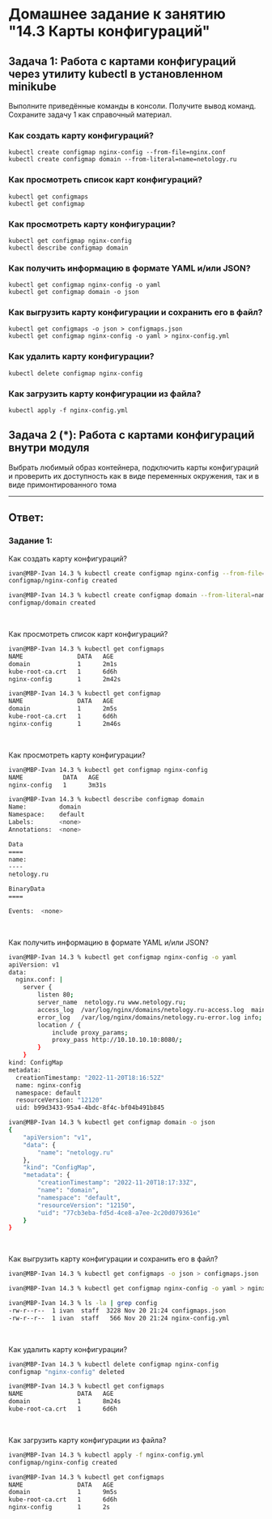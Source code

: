 # Домашнее задание к занятию "14.3 Карты конфигураций"

## Задача 1: Работа с картами конфигураций через утилиту kubectl в установленном minikube

Выполните приведённые команды в консоли. Получите вывод команд. Сохраните
задачу 1 как справочный материал.

### Как создать карту конфигураций?

```
kubectl create configmap nginx-config --from-file=nginx.conf
kubectl create configmap domain --from-literal=name=netology.ru
```

### Как просмотреть список карт конфигураций?

```
kubectl get configmaps
kubectl get configmap
```

### Как просмотреть карту конфигурации?

```
kubectl get configmap nginx-config
kubectl describe configmap domain
```

### Как получить информацию в формате YAML и/или JSON?

```
kubectl get configmap nginx-config -o yaml
kubectl get configmap domain -o json
```

### Как выгрузить карту конфигурации и сохранить его в файл?

```
kubectl get configmaps -o json > configmaps.json
kubectl get configmap nginx-config -o yaml > nginx-config.yml
```

### Как удалить карту конфигурации?

```
kubectl delete configmap nginx-config
```

### Как загрузить карту конфигурации из файла?

```
kubectl apply -f nginx-config.yml
```

## Задача 2 (*): Работа с картами конфигураций внутри модуля

Выбрать любимый образ контейнера, подключить карты конфигураций и проверить
их доступность как в виде переменных окружения, так и в виде примонтированного
тома

---

## Ответ:

### Задание 1:


Как создать карту конфигураций?
```bash
ivan@MBP-Ivan 14.3 % kubectl create configmap nginx-config --from-file=nginx.conf
configmap/nginx-config created

ivan@MBP-Ivan 14.3 % kubectl create configmap domain --from-literal=name=netology.ru                  
configmap/domain created
```

<br>

Как просмотреть список карт конфигураций?
```bash
ivan@MBP-Ivan 14.3 % kubectl get configmaps
NAME               DATA   AGE
domain             1      2m1s
kube-root-ca.crt   1      6d6h
nginx-config       1      2m42s

ivan@MBP-Ivan 14.3 % kubectl get configmap
NAME               DATA   AGE
domain             1      2m5s
kube-root-ca.crt   1      6d6h
nginx-config       1      2m46s
```

<br>

Как просмотреть карту конфигурации?
```bash
ivan@MBP-Ivan 14.3 % kubectl get configmap nginx-config
NAME           DATA   AGE
nginx-config   1      3m31s

ivan@MBP-Ivan 14.3 % kubectl describe configmap domain
Name:         domain
Namespace:    default
Labels:       <none>
Annotations:  <none>

Data
====
name:
----
netology.ru

BinaryData
====

Events:  <none>
```

<br>

Как получить информацию в формате YAML и/или JSON?
```bash
ivan@MBP-Ivan 14.3 % kubectl get configmap nginx-config -o yaml
apiVersion: v1
data:
  nginx.conf: |
    server {
        listen 80;
        server_name  netology.ru www.netology.ru;
        access_log  /var/log/nginx/domains/netology.ru-access.log  main;
        error_log   /var/log/nginx/domains/netology.ru-error.log info;
        location / {
            include proxy_params;
            proxy_pass http://10.10.10.10:8080/;
        }
    }
kind: ConfigMap
metadata:
  creationTimestamp: "2022-11-20T18:16:52Z"
  name: nginx-config
  namespace: default
  resourceVersion: "12120"
  uid: b99d3433-95a4-4bdc-8f4c-bf04b491b845

ivan@MBP-Ivan 14.3 % kubectl get configmap domain -o json
{
    "apiVersion": "v1",
    "data": {
        "name": "netology.ru"
    },
    "kind": "ConfigMap",
    "metadata": {
        "creationTimestamp": "2022-11-20T18:17:33Z",
        "name": "domain",
        "namespace": "default",
        "resourceVersion": "12150",
        "uid": "77cb3eba-fd5d-4ce8-a7ee-2c20d079361e"
    }
}
```

<br>

Как выгрузить карту конфигурации и сохранить его в файл?
```bash
ivan@MBP-Ivan 14.3 % kubectl get configmaps -o json > configmaps.json

ivan@MBP-Ivan 14.3 % kubectl get configmap nginx-config -o yaml > nginx-config.yml

ivan@MBP-Ivan 14.3 % ls -la | grep config
-rw-r--r--  1 ivan  staff  3228 Nov 20 21:24 configmaps.json
-rw-r--r--  1 ivan  staff   566 Nov 20 21:24 nginx-config.yml
```

<br>

Как удалить карту конфигурации?
```bash
ivan@MBP-Ivan 14.3 % kubectl delete configmap nginx-config
configmap "nginx-config" deleted

ivan@MBP-Ivan 14.3 % kubectl get configmaps
NAME               DATA   AGE
domain             1      8m24s
kube-root-ca.crt   1      6d6h
```

<br>

Как загрузить карту конфигурации из файла?
```bash
ivan@MBP-Ivan 14.3 % kubectl apply -f nginx-config.yml
configmap/nginx-config created

ivan@MBP-Ivan 14.3 % kubectl get configmaps           
NAME               DATA   AGE
domain             1      9m5s
kube-root-ca.crt   1      6d6h
nginx-config       1      2s
```